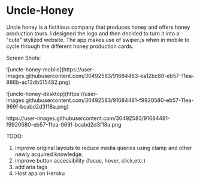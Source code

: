# Uncle-Honey
Uncle honey is a fictitious company that produces honey and offers honey production tours. I designed the logo and then decided to turn it into a "cute" stylized website.
The app makes use of swiper.js when in mobile to cycle through the different honey production cards. 

Screen Shots:
<p>![uncle-honey-mobile](https://user-images.githubusercontent.com/30492583/91684463-ea12bc80-eb57-11ea-886b-ac13db515482.png)</p>
<p>![uncle-honey-desktop](https://user-images.githubusercontent.com/30492583/91684481-f9920580-eb57-11ea-969f-bcabd2d3f18a.png)</p>

<p>https://user-images.githubusercontent.com/30492583/91684481-f9920580-eb57-11ea-969f-bcabd2d3f18a.png</p>

TODO:
  1. improve original layouts to reduce media queries using clamp and other newly acquired knowledge.
  2. improve button accessibility (focus, hover, click,etc.)
  3. add aria tags
  4. Host app on Heroku
